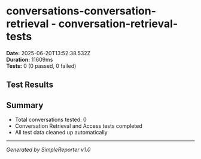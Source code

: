 # conversations-conversation-retrieval - conversation-retrieval-tests

**Date:** 2025-06-20T13:52:38.532Z  
**Duration:** 11609ms  
**Tests:** 0 (0 passed, 0 failed)

## Test Results



## Summary

- Total conversations tested: 0
- Conversation Retrieval and Access tests completed
- All test data cleaned up automatically

---
*Generated by SimpleReporter v1.0*
